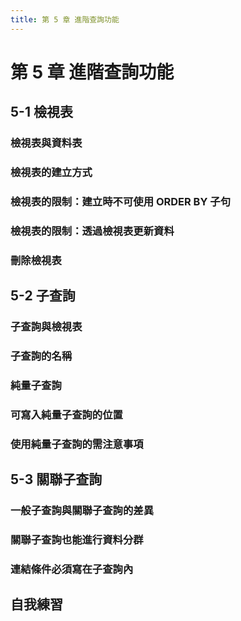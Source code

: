 ```yaml
---
title: 第 5 章 進階查詢功能
---
```


# 第 5 章 進階查詢功能

## 5-1 檢視表
### 檢視表與資料表
### 檢視表的建立方式
### 檢視表的限制：建立時不可使用 ORDER BY 子句
### 檢視表的限制：透過檢視表更新資料
### 刪除檢視表

## 5-2 子查詢
### 子查詢與檢視表
### 子查詢的名稱
### 純量子查詢
### 可寫入純量子查詢的位置
### 使用純量子查詢的需注意事項

## 5-3 關聯子查詢
### 一般子查詢與關聯子查詢的差異
### 關聯子查詢也能進行資料分群
### 連結條件必須寫在子查詢內

## 自我練習